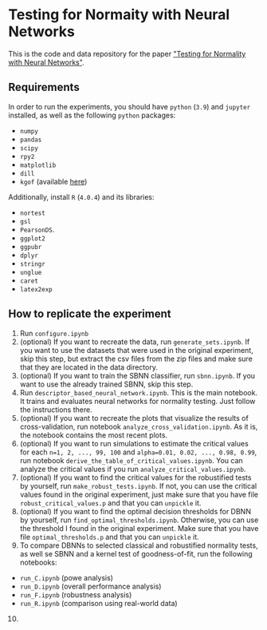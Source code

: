 # Testing for Normaity with Neural Networks

This is the code and data repository for the paper ["Testing for Normality with Neural Networks"](https://arxiv.org/abs/2009.13831).

## Requirements

In order to run the experiments, you should have `python` (`3.9`) and `jupyter` installed, as well as the following `python` packages:
* `numpy`
* `pandas`
* `scipy`
* `rpy2`
* `matplotlib`
* `dill`
* `kgof` (available [here](https://github.com/wittawatj/kernel-gof/tree/master/kgof))

Additionally, install `R` (`4.0.4`) and its libraries:
* `nortest`
* `gsl`
* `PearsonDS`. 
* `ggplot2`
* `ggpubr`
* `dplyr`
* `stringr`
* `unglue`
* `caret`
* `latex2exp`

## How to replicate the experiment

1. Run `configure.ipynb`
2. (optional) If you want to recreate the data, run `generate_sets.ipynb`. If you want to use the datasets that were used in the original experiment, skip this step, but extract the csv files from the zip files and make sure that they are located in the data directory.
3. (optional) If you want to train the SBNN classifier, run `sbnn.ipynb`. If you want to use the already trained SBNN, skip this step.
4. Run `descriptor_based_neural_network.ipynb`. This is the main notebook. It trains and evaluates neural networks for normality testing. Just follow the instructions there.
5. (optional) If you want to recreate the plots that visualize the results of cross-validation, run notebook `analyze_cross_validation.ipynb`. As it is, the notebook contains the most recent plots.
6. (optional) If you want to run simulations to estimate the critical values for each `n=1, 2, ..., 99, 100` and `alpha=0.01, 0.02, ..., 0.98, 0.99`, run notebook `derive_the_table_of_critical_values.ipynb`. You can analyze the critical values if you run `analyze_critical_values.ipynb`.
7. (optional) If you want to find the critical values for the robustified tests by yourself, run `make_robust_tests.ipynb`. If not, you can use the critical values found in the original experiment, just make sure that you have file `robust_critical_values.p` and that you can `unpickle` it.
8. (optional) If you want to find the optimal decision thresholds for DBNN by yourself, run `find_optimal_thresholds.ipynb`. Otherwise, you can use the threshold I found in the original experiment. Make sure that you have file `optimal_thresholds.p` and that you can `unpickle` it.
9. To compare DBNNs to selected classical and robustified normality tests, as well se SBNN and a kernel test of goodness-of-fit, run the following notebooks:
  * `run_C.ipynb` (powe analysis)
  * `run_D.ipynb` (overall performance analysis)
  * `run_F.ipynb` (robustness analysis)
  * `run_R.ipynb` (comparison using real-world data)
  10.
